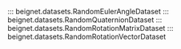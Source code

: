 ::: beignet.datasets.RandomEulerAngleDataset
::: beignet.datasets.RandomQuaternionDataset
::: beignet.datasets.RandomRotationMatrixDataset
::: beignet.datasets.RandomRotationVectorDataset
